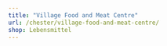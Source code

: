```yaml
---
title: "Village Food and Meat Centre"
url: /chester/village-food-and-meat-centre/
shop: Lebensmittel
---
```

